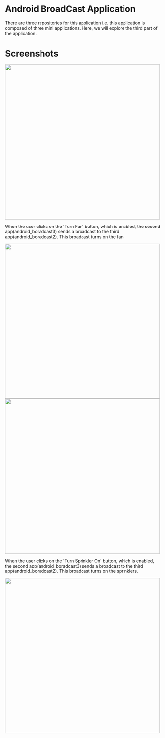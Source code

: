 # Android BroadCast Application 
There are three repositories for this application i.e. this application is composed of three mini applications. Here, we will explore the third part of the application.
# Screenshots


<Image src="https://user-images.githubusercontent.com/21295081/27498165-a6b9e6b0-5812-11e7-8c26-9faac81bfaf1.jpeg" width="500"/>
<p>When the user clicks on the 'Turn Fan' button, which is enabled, the second app(android_boradcast3) sends a broadcast to the third app(android_boradcast2). This broadcast turns on the fan.</p>
<Image src="https://user-images.githubusercontent.com/21295081/27498279-30b86800-5813-11e7-9538-c61f547ad84a.jpeg" width="500"/>

<Image src="https://user-images.githubusercontent.com/21295081/27498016-141dbc3c-5812-11e7-8d09-1997a1e061f1.jpeg" width="500"/>
<p>When the user clicks on the 'Turn Sprinkler On' button, which is enabled, the second app(android_boradcast3) sends a broadcast to the third app(android_boradcast2). This broadcast turns on the sprinklers.</p>
<Image src="https://user-images.githubusercontent.com/21295081/27498280-32323512-5813-11e7-8bb7-1ba7ab3aa7a6.jpeg" width="500"/>
